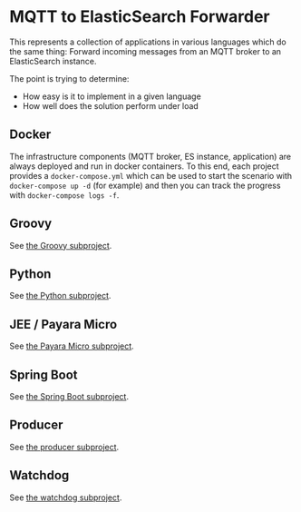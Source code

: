# MQTT to ElasticSearch Forwarder

This represents a collection of applications in various languages which do the same thing:
Forward incoming messages from an MQTT broker to an ElasticSearch instance.

The point is trying to determine:

* How easy is it to implement in a given language
* How well does the solution perform under load

## Docker

The infrastructure components (MQTT broker, ES instance, application) are always deployed
and run in docker containers. To this end, each project provides a `docker-compose.yml`
which can be used to start the scenario with `docker-compose up -d` (for example)
and then you can track the progress with `docker-compose logs -f`.

## Groovy

See [the Groovy subproject](./groovy/README.md).

## Python

See [the Python subproject](./python/README.md).

## JEE / Payara Micro

See [the Payara Micro subproject](./payara-micro/README.md).

## Spring Boot
See [the Spring Boot subproject](./spring-boot/README.md).

## Producer

See [the producer subproject](./producer/README.md).

## Watchdog

See [the watchdog subproject](./watchdog/README.md).
